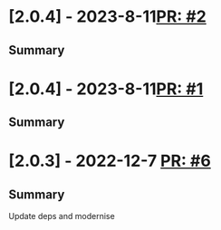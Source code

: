 # [2.0.4] - 2023-8-11[PR: #2](https://github.com/woksin-org/read-version-from-file-action/pull/2)
## Summary


# [2.0.4] - 2023-8-11[PR: #1](https://github.com/woksin-org/read-version-from-file-action/pull/1)
## Summary


# [2.0.3] - 2022-12-7 [PR: #6](https://github.com/dolittle/read-version-from-file-action/pull/6)
## Summary

Update deps and modernise


